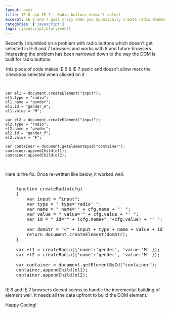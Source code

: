 ```yaml
---
layout: post
title: IE 6 and IE 7 - Radio buttons doesn't select
excerpt: IE 6 and 7 goes crazy when you dynamically create radio elements in DOM and how to fix it.
categories: ['javascript']
tags: [javascript,blur,event]
---
```




Recently I stumbled on a problem with radio buttons which doesn't get selected in IE 6 and 7 browsers and works with 8 and future browsers. Interesting the problem has been narrowed down to the way the DOM is built for radio buttons.

<legend> this piece of code makes IE 6 & IE 7 panic and doesn't allow mark the checkbox selected when clicked on it</legend>
<pre>

	var el1 = document.createElement("input");
	el1.type = "radio";
	el1.name = "gender";
	el1.id = "gender_m";
	el1.value = "M";

	var el2 = document.createElement("input");
	el2.type = "radio";
	el2.name = "gender";
	el2.id = "gender_f";
	el2.value = "F";

	var container = document.getElementById("container");
	container.appendChild(el1);
	container.appendChild(el2);

</pre>

Here is the fix. Once re-written like below, it worked well.

<pre>

	function createRadio(cfg)
	{
		var input = "input";
		var type = " type='radio' ";
		var name = " name='" + cfg.name + "' ";
		var value = " value='" + cfg.value + "' ";
		var id = " id='" + (cfg.name+"_"+cfg.value) + "' ";

		var domStr = "<" + input + type + name + value + id + ">";
		return document.createElement(domStr);
	}

	var el1 = createRadio({'name':'gender', 'value:'M' });
	var el2 = createRadio({'name':'gender', 'value:'M' });

	var container = document.getElementById("container");
	container.appendChild(el1);
	container.appendChild(el2);

</pre>

IE 6 and IE 7 browsers doesnt seems to handle the incremental building of element well. It needs all the data upfront to build the DOM element.

Happy Coding!